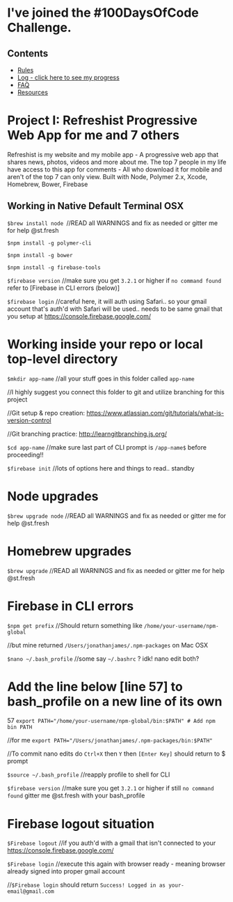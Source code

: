 # I've joined the #100DaysOfCode Challenge.

## Contents
* [Rules](rules.md)
* [Log - click here to see my progress](log.md)
* [FAQ](FAQ.md)
* [Resources](resources.md)

# Project I: Refreshist Progressive Web App for me and 7 others

Refreshist is my website and my mobile app - A progressive web app that shares news, photos, videos and more about me. 
The top 7 people in my life have access to this app for comments - All who download it for mobile and aren't of the top 7 can only view. 
Built with Node, Polymer 2.x, Xcode, Homebrew, Bower, Firebase

## Working in Native Default Terminal OSX
`$brew install node `//READ all WARNINGS and fix as needed or gitter me for help @st.fresh

`$npm install -g polymer-cli`

`$npm install -g bower`

`$npm install -g firebase-tools`

`$firebase version` //make sure you get `3.2.1` or higher if `no command found` refer to [Firebase in CLI errors (below)]

`$firebase login` //careful here, it will auth using Safari.. so your gmail account that's auth'd with Safari will be used.. needs to be same gmail that you setup at https://console.firebase.google.com/

# Working inside your repo or local top-level directory
`$mkdir app-name` //all your stuff goes in this folder called `app-name` 

//I highly suggest you connect this folder to git and utilize branching for this project

//Git setup & repo creation: https://www.atlassian.com/git/tutorials/what-is-version-control

//Git branching practice: http://learngitbranching.js.org/  

`$cd app-name` //make sure last part of CLI prompt is `/app-name$` before proceeding!!

`$firebase init` //lots of options here and things to read.. standby

# Node upgrades
`$brew upgrade node` //READ all WARNINGS and fix as needed or gitter me for help @st.fresh

# Homebrew upgrades
`$brew upgrade` //READ all WARNINGS and fix as needed or gitter me for help @st.fresh

# Firebase in CLI errors
`$npm get prefix` //Should return something like `/home/your-username/npm-global` 

//but mine returned `/Users/jonathanjames/.npm-packages` on Mac OSX

`$nano ~/.bash_profile` //some say `~/.bashrc` ? idk! nano edit both?

# Add the line below [line 57] to bash_profile on a new line of its own
57 `export PATH="/home/your-username/npm-global/bin:$PATH" # Add npm bin PATH`

//for me `export PATH="/Users/jonathanjames/.npm-packages/bin:$PATH"`

//To commit nano edits do `Ctrl+X` then `Y` then `[Enter Key]` should return to $ prompt

`$source ~/.bash_profile` //reapply profile to shell for CLI 

`$firebase version` //make sure you get `3.2.1` or higher if still `no command found` gitter me @st.fresh with your bash_profile

# Firebase logout situation
`$Firebase logout` //if you auth'd with a gmail that isn't connected to your https://console.firebase.google.com/

`$Firebase login` //execute this again with browser ready - meaning browser already signed into proper gmail account 

//`$Firebase login` should return `Success! Logged in as your-email@gmail.com`
